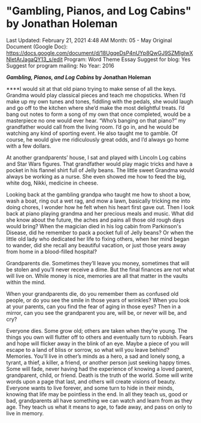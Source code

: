 # "Gambling, Pianos, and Log Cabins" by Jonathan Holeman

Last Updated: February 21, 2021 4:48 AM
Month: 05 - May
Original Document (Google Doc): https://docs.google.com/document/d/18UgqeDsP4nUYp8QwGJ9SZMIglwXNletArJagaQY13_s/edit
Program: Word Theme Essay
Suggest for blog: Yes
Suggest for program mailing: No
Year: 2016

***Gambling, Pianos, and Log Cabins* by Jonathan Holeman**

****I would sit at that old piano trying to make sense of all the keys. Grandma would play classical pieces and teach me chopsticks. When I’d make up my own tunes and tones, fiddling with the pedals, she would laugh and go off to the kitchen where she’d make the most delightful treats. I’d bang out notes to form a song of my own that once completed, would be a masterpiece no one would ever hear. “Who’s banging on that piano?” my grandfather would call from the living room. I’d go in, and he would be watching any kind of sporting event. He also taught me to gamble. Of course, he would give me ridiculously great odds, and I’d always go home with a few dollars.

At another grandparents’ house, I sat and played with Lincoln Log cabins and Star Wars figures. That grandfather would play magic tricks and have a pocket in his flannel shirt full of Jelly beans. The little sweet Grandma would always be working as a nurse. She even showed me how to feed the big, white dog, Nikki, medicine in cheese.

Looking back at the gambling grandpa who taught me how to shoot a bow, wash a boat, ring out a wet rag, and mow a lawn, basically tricking me into doing chores, I wonder how he felt when his heart first gave out. Then I look back at piano playing grandma and her precious meals and music. What did she know about the future, the aches and pains all those old rough days would bring? When the magician died in his log cabin from Parkinson's Disease, did he remember to pack a pocket full of Jelly beans? Or when the little old lady who dedicated her life to fixing others, when her mind began to wander, did she recall any beautiful vacation, or just those years away from home in a blood-filled hospital?

Grandparents die. Sometimes they’ll leave you money, sometimes that will be stolen and you’ll never receive a dime. But the final finances are not what will live on. While money is nice, memories are all that matter in the vaults within the mind.

When your grandparents die, do you remember them as confused old people, or do you see the smile in those years of wrinkles? When you look at your parents, can you find the fear of aging in those eyes? Then in a mirror, can you see the grandparent you are, will be, or never will be, and cry?

Everyone dies. Some grow old; others are taken when they’re young. The things you own will flutter off to others and eventually turn to rubbish. Fears and hope will flicker away in the blink of an eye. Maybe a piece of you will escape to a land of bliss or sorrow, so what will you leave behind? Memories. You’ll live in other’s minds as a hero, a sad and lonely song, a tyrant, a thief, a killer, a friend, or another person just seeking happy times. Some will fade, never having had the experience of knowing a loved parent, grandparent, child, or friend. Death is the truth of the world. Some will write words upon a page that last, and others will create visions of beauty. Everyone wants to live forever, and some turn to hide in their minds, knowing that life may be pointless in the end. In all they teach us, good or bad, grandparents all have something we can watch and learn from as they age. They teach us what it means to age, to fade away, and pass on only to live in memory.